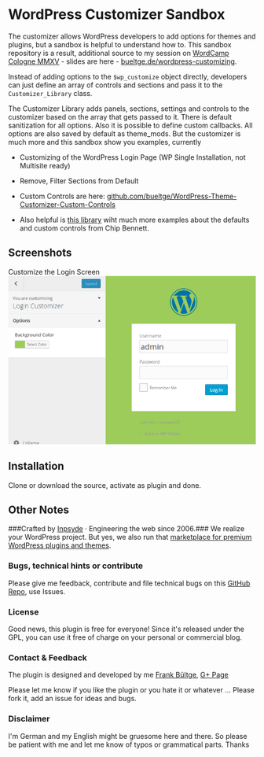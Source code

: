 # WordPress Customizer Sandbox

The customizer allows WordPress developers to add options for themes and plugins, but a sandbox is helpful to understand how to.
This sandbox repository is a result, additional source to my session on [WordCamp Cologne MMXV](https://cologne.wordcamp.org/2015/) - slides are here - [bueltge.de/wordpress-customizing](http://bueltge.de/wordpress-customizing/).

Instead of adding options to the `$wp_customize` object directly, developers can just define an array of controls and sections and pass it to the `Customizer_Library` class.

The Customizer Library adds panels, sections, settings and controls to the customizer based on the array that gets passed to it. There is default sanitization for all options. Also it is possible to define custom callbacks. All options are also saved by default as theme_mods. But the customizer is much more and this sandbox show you examples, currently 

 * Customizing of the WordPress Login Page (WP Single Installation, not Multisite ready)
 * Remove, Filter Sections from Default
 * Custom Controls are here: [github.com/bueltge/WordPress-Theme-Customizer-Custom-Controls](https://github.com/bueltge/WordPress-Theme-Customizer-Custom-Controls)
 
 * Also helpful is [this library](https://github.com/WPTRT/code-examples/tree/master/customizer) wiht much more examples about the defaults and custom controls from Chip Bennett.

## Screenshots
Customize the Login Screen  
![Customizing of the login screen](./customize-login.png)

## Installation
Clone or download the source, activate as plugin and done.

## Other Notes
###Crafted by [Inpsyde](http://inpsyde.com) · Engineering the web since 2006.###
We realize your WordPress project. But yes, we also run that [marketplace for premium WordPress plugins and themes](http://marketpress.com).

### Bugs, technical hints or contribute
Please give me feedback, contribute and file technical bugs on this 
[GitHub Repo](https://github.com/bueltge/customizer-sandbox/issues), use Issues.

### License
Good news, this plugin is free for everyone! Since it's released under the GPL, 
you can use it free of charge on your personal or commercial blog.

### Contact & Feedback
The plugin is designed and developed by me [Frank Bültge](http://bueltge.de), [G+ Page](https://plus.google.com/111291152590065605567/about?rel=author)

Please let me know if you like the plugin or you hate it or whatever ... 
Please fork it, add an issue for ideas and bugs.

### Disclaimer
I'm German and my English might be gruesome here and there. 
So please be patient with me and let me know of typos or grammatical parts. Thanks
